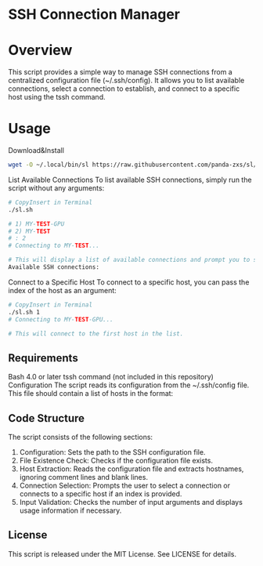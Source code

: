 # SSH Connection Manager
# Overview
This script provides a simple way to manage SSH connections from a centralized configuration file (~/.ssh/config). It allows you to list available connections, select a connection to establish, and connect to a specific host using the tssh command.

# Usage
Download&Install

```bash
wget -O ~/.local/bin/sl https://raw.githubusercontent.com/panda-zxs/sl/master/sl.sh && sudo chmod +x ~/.local/bin/sl
```
List Available Connections
To list available SSH connections, simply run the script without any arguments:

```bash
# CopyInsert in Terminal
./sl.sh

# 1) MY-TEST-GPU
# 2) MY-TEST
# : 2
# Connecting to MY-TEST...

# This will display a list of available connections and prompt you to select one.
Available SSH connections:

```
Connect to a Specific Host
To connect to a specific host, you can pass the index of the host as an argument:

```bash
# CopyInsert in Terminal
./sl.sh 1
# Connecting to MY-TEST-GPU...

# This will connect to the first host in the list.
```
## Requirements
Bash 4.0 or later
tssh command (not included in this repository)
Configuration
The script reads its configuration from the ~/.ssh/config file. This file should contain a list of hosts in the format:

## Code Structure
The script consists of the following sections:

1. Configuration: Sets the path to the SSH configuration file.
2. File Existence Check: Checks if the configuration file exists.
3. Host Extraction: Reads the configuration file and extracts hostnames, ignoring comment lines and blank lines.
4. Connection Selection: Prompts the user to select a connection or connects to a specific host if an index is provided.
5. Input Validation: Checks the number of input arguments and displays usage information if necessary.
## License
This script is released under the MIT License. See LICENSE for details.
